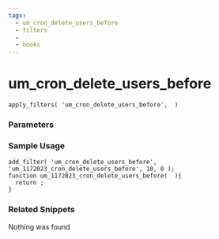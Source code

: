 ```yaml
---
tags: 
  - um_cron_delete_users_before
  - filters
  - 
  - hooks
---
```

# um\_cron\_delete\_users\_before

``` php:no-line-numbers
apply_filters( 'um_cron_delete_users_before',  )
```
<div class='hook-sep'></div>

### Parameters

<div class='hook-sep'></div>



### Sample Usage

``` php:no-line-numbers
add_filter( 'um_cron_delete_users_before', 'um_1172023_cron_delete_users_before', 10, 0 );
function um_1172023_cron_delete_users_before(  ){
  return ;
}
```
<div class='hook-sep'></div>



### Related Snippets

Nothing was found

